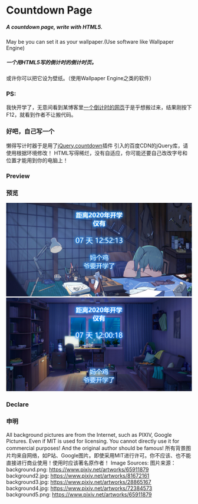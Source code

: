 # Countdown Page
##### A countdown page, write with HTML5. 
May be you can set it as your wallpaper.(Use software like Wallpaper Engine)
##### 一个用HTML5写的倒计时的倒计时页。
或许你可以把它设为壁纸。（使用Wallpaper Engine之类的软件）

### PS:
我快开学了，无意间看到某博客里[一个倒计时的网页](https://www.mirai.club/gk_index.html "一个倒计时的网页")于是乎想搬过来，结果刚按下F12，就看到作者不让搬代码。

### 好吧，自己写一个
懒得写计时器于是用了[jQuery.countdown](https://github.com/hilios/jQuery.countdown "jQuery.countdown")插件
引入的百度CDN的jQuery库，请使用根据环境修改！
HTML写得稀烂，没有自适应，你可能还要自己改改字号和位置才能用到你的电脑上！

### Preview
### 预览
![Preview](/images/preview.png "Preview")
![Preview](/images/preview2.png "Preview2")

### Declare
### 申明
All background pictures are from the Internet, such as PIXIV, Google Pictures. Even if MIT is used for licensing. You cannot directly use it for commercial purposes! And the original author should be famous!
所有背景图片均来自网络，如P站、Google图片。即使采用MIT进行许可。你不应该、也不能直接进行商业使用！使用时应该著名原作者！
Image Sources:
图片来源：<br>
background.png: https://www.pixiv.net/artworks/65911879<br>
background2.jpg: https://www.pixiv.net/artworks/81672161<br>
background3.jpg: https://www.pixiv.net/artworks/28865167<br>
background4.jpg: https://www.pixiv.net/artworks/72384573<br>
background5.png: https://www.pixiv.net/artworks/65911879
